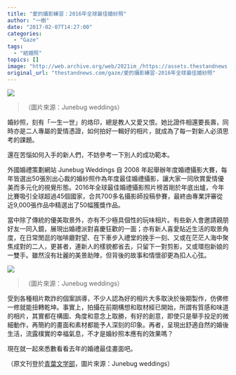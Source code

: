 ```yaml
---
title: "愛的攝影練習：2016年全球最佳婚紗照"
author: "一樹"
date: "2017-02-07T14:27:00"
categories:
  - "Gaze"
tags:
  - "結婚照"
topics: []
image: "http://web.archive.org/web/2021im_/https://assets.thestandnews.com/media/photos/gallery/115/best-of-wedding-2016-a9976ba82d_kpDRI.jpg"
original_url: "thestandnews.com/gaze/愛的攝影練習-2016年全球最佳婚紗照"
---
```

![](http://web.archive.org/web/2021im_/https://assets.thestandnews.com/media/photos/gallery/115/best-of-wedding-2016-a9976ba82d_kpDRI.jpg)

> （圖片來源：Junebug weddings）

婚紗照，刻有「一生一世」的烙印，總是教人又愛又恨。她比證件相還要長壽，同時亦是二人專屬的愛情憑證，如何拍好一輯好的相片，就成為了每一對新人必須思考的課題。

還在苦惱如何入手的新人們，不妨參考一下別人的成功範本。

外國婚禮策劃網站 Junebug Weddings 自 2008 年起舉辦年度婚禮攝影大賽，每年皆選出50張別出心裁的婚紗照作為年度最佳婚禮攝影，讓大家一同欣賞愛情優美而多元化的視覺形態。2016年全球最佳婚禮攝影照片榜首剛於年底出爐，今年比賽吸引全球超過45個國家，合共700多名攝影師投稿參賽，最終由專業評審從近9,000張作品中精選出了50幅獲獎作品。

當中除了傳統的優美取景外，亦有不少極具個性的玩味相片。有些新人會邀請親朋好友一同入鏡，展現出婚禮派對喜慶狂歡的一面；亦有新人喜愛貼近生活的取景角度，在日常閒逛的咖啡廳對望、在下車步入禮堂的挽手一刻、又或在茫茫人海中聚焦成對的二人，更甚者，連新人的樣貌都省去，只留下一對剪影，又或環抱新娘的一雙手。雖然沒有壯麗的美景助陣，但背後的故事和情懷卻更為扣人心弦。

![](http://web.archive.org/web/2021im_/https://assets.thestandnews.com/media/photos/best-of-engagement-2016-4020352c65_opnc8.jpg)
> （圖片來源：Junebug weddings）

受到各種相片欺詐的個案誤導，不少人認為好的相片大多取決於後期製作，仿佛修一修就能扭轉乾坤。事實上，拍攝在前期構想和取材經已開始，所謂有質感和味道的相片，其實都在構圖、角度和意念上取勝，有好的創意，即使只是舉手投足的微細動作，再簡約的畫面和素材都能予人深刻的印象。再者，呈現出舒適自然的婚後生活，流露樸實的幸福氣息，不才是婚紗照本應有的效果嗎？

現在就一起來悉數看看去年的婚禮最佳畫面吧。

（原文刊登於[青葉文学部](http://web.archive.org/web/20210710065324/http://aobabungakubu.blogspot.hk/2017/02/2016.html)，圖片來源：Junebug weddings）